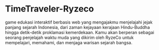 # TimeTraveler-Ryzeco
game edukasi interaktif berbasis web yang mengajakmu menjelajahi jejak panjang sejarah Indonesia, dari zaman kejayaan kerajaan Hindu-Buddha hingga detik-detik proklamasi kemerdekaan. Kamu akan berperan sebagai seorang penjelajah waktu muda yang dikirim oleh RyzeCo untuk mempelajari, memahami, dan menjaga warisan sejarah bangsa.
